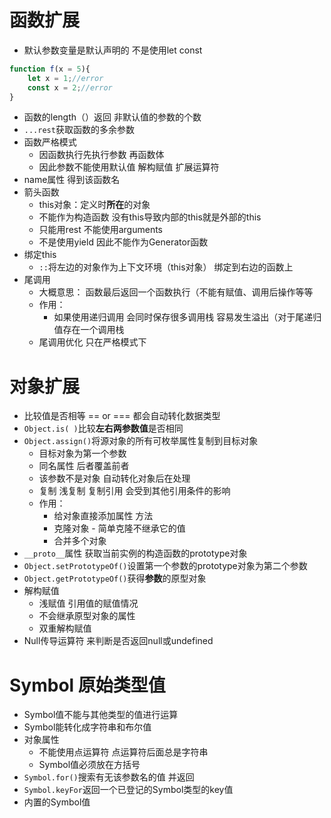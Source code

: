 # 函数扩展

- 默认参数变量是默认声明的 不是使用let const

```javascript
function f(x = 5){
	let x = 1;//error
	const x = 2;//error
}
```

- 函数的length（）返回 非默认值的参数的个数
- `...rest`获取函数的多余参数
- 函数严格模式
  - 因函数执行先执行参数  再函数体
  - 因此参数不能使用默认值 解构赋值 扩展运算符
- name属性 得到该函数名
- 箭头函数
  - this对象：定义时**所在**的对象
  - 不能作为构造函数 没有this导致内部的this就是外部的this
  - 只能用rest 不能使用arguments
  - 不是使用yield 因此不能作为Generator函数
- 绑定this
  - `::`将左边的对象作为上下文环境（this对象） 绑定到右边的函数上
- 尾调用
  -  大概意思： 函数最后返回一个函数执行（不能有赋值、调用后操作等等
  -  作用：
     -  如果使用递归调用 会同时保存很多调用栈 容易发生溢出（对于尾递归 值存在一个调用栈
  - 尾调用优化 只在严格模式下



# 对象扩展

- 比较值是否相等 == or === 都会自动转化数据类型
- `Object.is( )`比较**左右两参数值**是否相同
- `Object.assign()`将源对象的所有可枚举属性复制到目标对象
  - 目标对象为第一个参数
  - 同名属性 后者覆盖前者
  - 该参数不是对象 自动转化对象后在处理
  - 复制 浅复制 复制引用 会受到其他引用条件的影响
  - 作用：
    - 给对象直接添加属性 方法
    - 克隆对象 - 简单克隆不继承它的值
    - 合并多个对象
- `__proto__`属性 获取当前实例的构造函数的prototype对象
- `Object.setPrototypeOf()`设置第一个参数的prototype对象为第二个参数 
- `Object.getPrototypeOf()`获得**参数**的原型对象 
- 解构赋值
  - 浅赋值 引用值的赋值情况
  - 不会继承原型对象的属性
  - 双重解构赋值
- Null传导运算符 来判断是否返回null或undefined

# Symbol 原始类型值

- Symbol值不能与其他类型的值进行运算 
- Symbol能转化成字符串和布尔值
- 对象属性
  - 不能使用点运算符 点运算符后面总是字符串
  - Symbol值必须放在方括号
- `Symbol.for()`搜索有无该参数名的值 并返回
- `Symbol.keyFor`返回一个已登记的Symbol类型的key值
- 内置的Symbol值